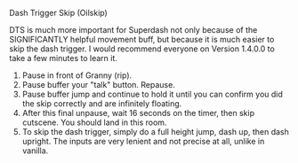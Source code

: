 
Dash Trigger Skip (Oilskip)

DTS is much more important for Superdash not only because of the SIGNIFICANTLY helpful movement buff, but because it is much easier to skip the dash trigger. I would recommend everyone on Version 1.4.0.0 to take a few minutes to learn it.

1. Pause in front of Granny (rip).
2. Pause buffer your "talk" button. Repause.
3. Pause buffer jump and continue to hold it until you can confirm you did the skip correctly and are infinitely floating.
4. After this final unpause, wait 16 seconds on the timer, then skip cutscene. You should land in this room.
5. To skip the dash trigger, simply do a full height jump, dash up, then dash upright. The inputs are very lenient and not precise at all, unlike in vanilla.
